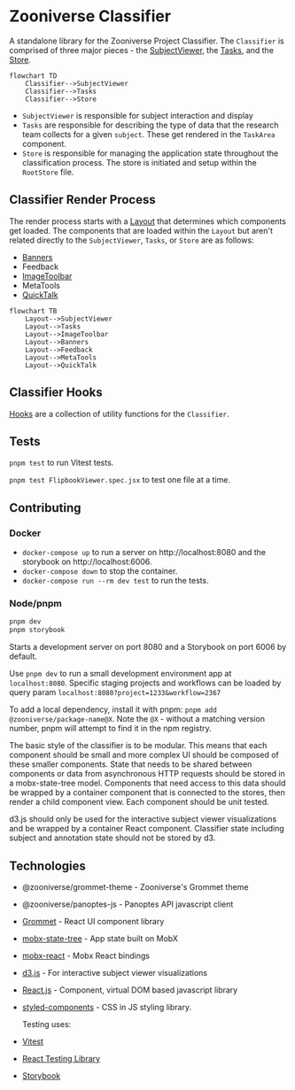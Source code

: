 # Zooniverse Classifier

A standalone library for the Zooniverse Project Classifier. The `Classifier` is comprised of three major pieces - the [SubjectViewer](/packages/lib-classifier/src/components/Classifier/components/SubjectViewer/README.md), the [Tasks](/packages/lib-classifier/src/plugins/tasks/README.md), and the [Store](/packages/lib-classifier/src/store/README.md).

```mermaid
flowchart TD
    Classifier-->SubjectViewer
    Classifier-->Tasks
    Classifier-->Store
```

- `SubjectViewer` is responsible for subject interaction and display
- `Tasks` are responsible for describing the type of data that the research team collects for a given `subject`. These get rendered in the `TaskArea` component.
- `Store` is responsible for managing the application state throughout the classification process. The store is initiated and setup within the `RootStore` file.

## Classifier Render Process

The render process starts with a [Layout](/packages/lib-classifier/src/components/Classifier/components/Layout/README.md) that determines which components get loaded. The components that are loaded within the `Layout` but aren't related directly to the `SubjectViewer`, `Tasks`, or `Store` are as follows:

- [Banners](/packages/lib-classifier/src/components/Classifier/components/Banners/README.md)
- Feedback
- [ImageToolbar](/packages/lib-classifier/src/components/Classifier/components/ImageToolbar/README.md)
- MetaTools
- [QuickTalk](/packages/lib-classifier/src/components/Classifier/components/QuickTalk/README.md)

```mermaid
flowchart TB
	Layout-->SubjectViewer
	Layout-->Tasks
	Layout-->ImageToolbar
	Layout-->Banners
	Layout-->Feedback
	Layout-->MetaTools
	Layout-->QuickTalk
```

## Classifier Hooks
[Hooks](/packages/lib-classifier/src/hooks/README.md) are a collection of utility functions for the `Classifier`.

## Tests

`pnpm test` to run Vitest tests.

`pnpm test FlipbookViewer.spec.jsx` to test one file at a time.

## Contributing

### Docker
- `docker-compose up` to run a server on http://localhost:8080 and the storybook on http://localhost:6006.
- `docker-compose down` to stop the container.
- `docker-compose run --rm dev test` to run the tests.

### Node/pnpm
```sh
pnpm dev
pnpm storybook
```

Starts a development server on port 8080 and a Storybook on port 6006 by default.

Use `pnpm dev` to run a small development environment app at `localhost:8080`. Specific staging projects and workflows can be loaded by query param `localhost:8080?project=1233&workflow=2367`

To add a local dependency, install it with pnpm: `pnpm add @zooniverse/package-name@X`. Note the `@X` - without a matching version number, pnpm will attempt to find it in the npm registry.

The basic style of the classifier is to be modular. This means that each component should be small and more complex UI should be composed of these smaller components. State that needs to be shared between components or data from asynchronous HTTP requests should be stored in a mobx-state-tree model. Components that need access to this data should be wrapped by a container component that is connected to the stores, then render a child component view. Each component should be unit tested.

d3.js should only be used for the interactive subject viewer visualizations and be wrapped by a container React component. Classifier state including subject and annotation state should not be stored by d3.

## Technologies

  - @zooniverse/grommet-theme - Zooniverse's Grommet theme
  - @zooniverse/panoptes-js - Panoptes API javascript client
  - [Grommet](https://v2.grommet.io/components) - React UI component library
  - [mobx-state-tree](https://github.com/mobxjs/mobx-state-tree/) - App state built on MobX
  - [mobx-react](https://github.com/mobxjs/mobx-react) - Mobx React bindings
  - [d3.js](https://d3js.org/) - For interactive subject viewer visualizations
  - [React.js](https://reactjs.org/)  - Component, virtual DOM based javascript library
  - [styled-components](https://www.styled-components.com/) - CSS in JS styling library.

    Testing uses:

  - [Vitest](https://vitest.dev)
  - [React Testing Library](https://testing-library.com)
  - [Storybook](https://storybook.js.org)
